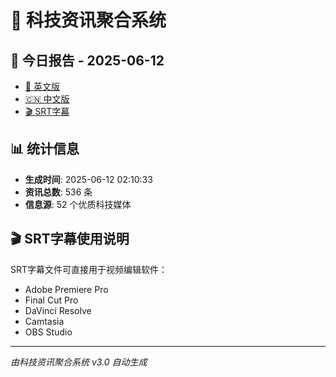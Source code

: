 # 📰 科技资讯聚合系统

## 🔗 今日报告 - 2025-06-12

- [📄 英文版](output/tech_news_english_2025-06-12.md)
- [🇨🇳 中文版](output/tech_news_chinese_2025-06-12.md)
- [🎬 SRT字幕](output/tech_news_subtitles_2025-06-12.srt)

## 📊 统计信息

- **生成时间**: 2025-06-12 02:10:33
- **资讯总数**: 536 条
- **信息源**: 52 个优质科技媒体

## 🎬 SRT字幕使用说明

SRT字幕文件可直接用于视频编辑软件：
- Adobe Premiere Pro
- Final Cut Pro
- DaVinci Resolve
- Camtasia
- OBS Studio

---
*由科技资讯聚合系统 v3.0 自动生成*
